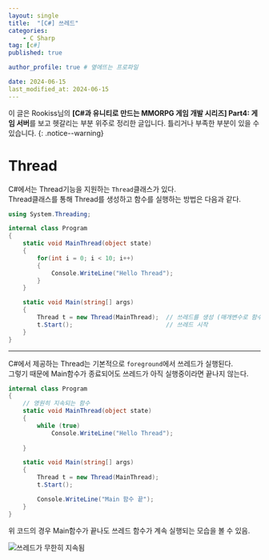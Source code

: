 ```yaml
---
layout: single
title:  "[C#] 쓰레드"
categories: 
    - C Sharp
tag: [c#]
published: true

author_profile: true # 옆에뜨는 프로파일

date: 2024-06-15
last_modified_at: 2024-06-15
---
```

<!-- 
{: .notice--warning} // 알림 강조
{: .notice--success} // 초록색 강조
{: .notice--danger } // 초록색 강조
{: .notice--info}
{: .notice--primary}
{: .notice}

{: .H1-font}         // 제목 색
<span style="color:Skyblue"> 색 넣기 </span>
<br/> 한줄 내리기
 -->
이 글은 Rookiss님의  **[C#과 유니티로 만드는 MMORPG 게임 개발 시리즈] Part4: 게임 서버**를 보고 헷갈리는 부분 위주로 정리한 글입니다. 틀리거나 부족한 부분이 있을 수 있습니다.
{: .notice--warning}

# Thread
C#에서는 Thread기능을 지원하는 `Thread`클래스가 있다. <br>
Thread클래스를 통해 Thread를 생성하고 함수를 실행하는 방법은 다음과 같다.


```cs
using System.Threading;

internal class Program
{
    static void MainThread(object state)
    {
        for(int i = 0; i < 10; i++)
        {
            Console.WriteLine("Hello Thread");
        }
    }

    static void Main(string[] args)
    {
        Thread t = new Thread(MainThread);  // 쓰레드를 생성 (매개변수로 함수를 받음)
        t.Start();                          // 쓰레드 시작
    }
}
```


***
C#에서 제공하는 Thread는 기본적으로 `foreground`에서 쓰레드가 실행된다. <br>
그렇기 때문에 Main함수가 종료되어도 쓰레드가 아직 실행중이라면 끝나지 않는다.

```cs
internal class Program
{
    // 영원히 지속되는 함수
    static void MainThread(object state) 
    {
        while (true) 
            Console.WriteLine("Hello Thread");
        
    }

    static void Main(string[] args)
    {
        Thread t = new Thread(MainThread);
        t.Start();

        Console.WriteLine("Main 함수 끝");
    }
}
```

위 코드의 경우 Main함수가 끝나도 쓰레드 함수가 계속 실행되는 모습을 볼 수 있음.

![쓰레드가 무한히 지속됨](https://github.com/novicehog/comments/assets/131991619/b4a52eb9-bcb8-4ebd-bd74-e85a8c1bded7)